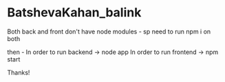 # BatshevaKahan_balink

Both back and front don't have node modules - sp need to run npm i on both

then - In order to run backend -> node app
In order to run frontend -> npm start

Thanks!
